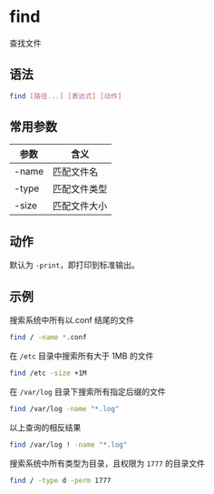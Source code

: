 # find

查找文件

## 语法

```bash
find [路径...] [表达式] [动作]
```

## 常用参数

| 参数  | 含义         |
| ----- | ------------ |
| -name | 匹配文件名   |
| -type | 匹配文件类型 |
| -size | 匹配文件大小 |

## 动作

默认为 `-print`，即打印到标准输出。

## 示例

搜索系统中所有以.conf 结尾的文件

```bash
find / -name *.conf
```

在 `/etc` 目录中搜索所有大于 1MB 的文件

```bash
find /etc -size +1M
```

在 `/var/log` 目录下搜索所有指定后缀的文件

```bash
find /var/log -name "*.log"
```

以上查询的相反结果

```bash
find /var/log ! -name "*.log"
```

搜索系统中所有类型为目录，且权限为 `1777` 的目录文件

```bash
find / -type d -perm 1777
```

